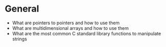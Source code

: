 # General
* What are pointers to pointers and how to use them
* What are multidimensional arrays and how to use them
* What are the most common C standard library functions to manipulate strings

